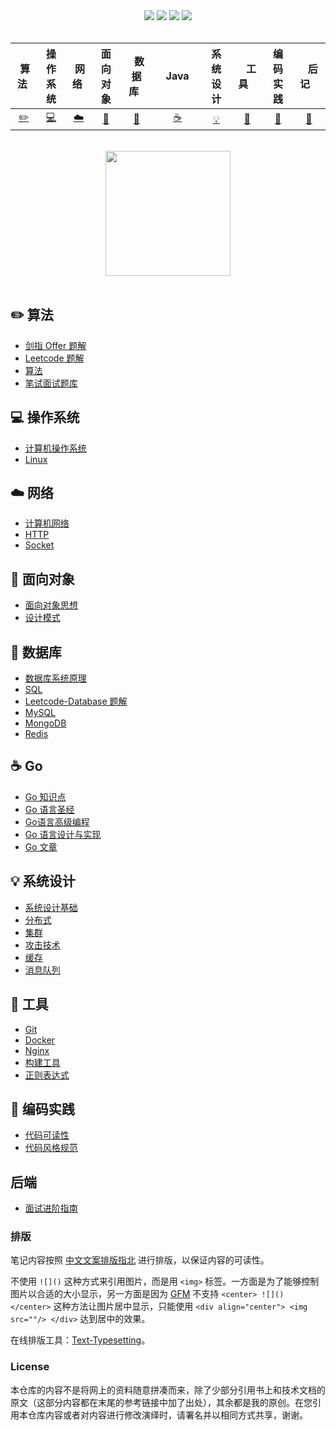 <div align="center">
    <a href="https://gitstar-ranking.com/repositories"> <img src="https://badgen.net/badge/Rank/20?icon=github&color=4ab8a1"></a>
    <a href="assets/download.md"> <img src="https://badgen.net/badge/OvO/%E7%A6%BB%E7%BA%BF%E4%B8%8B%E8%BD%BD?icon=telegram&color=4ab8a1"></a>
    <a href="https://cyc2018.github.io/CS-Notes"> <img src="https://badgen.net/badge/CyC/%E5%9C%A8%E7%BA%BF%E9%98%85%E8%AF%BB?icon=sourcegraph&color=4ab8a1"></a>
    <a href="#微信公众号"> <img src="https://badgen.net/badge/%e5%85%ac%e4%bc%97%e5%8f%b7/CyC2018?icon=rss&color=4ab8a1"></a>
</div>
<br>

| &nbsp;算法&nbsp; | 操作系统 | &nbsp;网络&nbsp;|面向对象| &nbsp;&nbsp;数据库&nbsp;&nbsp;|&nbsp;&nbsp;&nbsp;Java&nbsp;&nbsp;&nbsp;|         系统设计| &nbsp;&nbsp;&nbsp;工具&nbsp;&nbsp;&nbsp; |编码实践| &nbsp;&nbsp;&nbsp;后记&nbsp;&nbsp;&nbsp; |
| :---: | :----: | :---: | :----: | :----: | :----: | :----: | :----: | :----: | :----: |
| [:pencil2:](#pencil2-算法) | [:computer:](#computer-操作系统) | [:cloud:](#cloud-网络) | [:art:](#art-面向对象) | [:floppy_disk:](#floppy_disk-数据库) |[:coffee:](#coffee-java)| [:bulb:](#bulb-系统设计) |[:wrench:](#wrench-工具)| [:watermelon:](#watermelon-编码实践) |[:memo:](#memo-后记)|

<br>

<div align="center">
    <img src="https://cs-notes-1256109796.cos.ap-guangzhou.myqcloud.com/githubio/LogoMakr_0zpEzN.png" width="200px">
</div>



<br>

## :pencil2: 算法

- [剑指 Offer 题解](https://github.com/Felyne/CS-Notes/blob/master/notes/剑指%20Offer%20题解%20-%20目录.md)
- [Leetcode 题解](https://github.com/Felyne/CS-Notes/blob/master/notes/Leetcode%20题解%20-%20目录.md)
- [算法](https://github.com/Felyne/CS-Notes/blob/master/notes/算法%20-%20目录.md)
- [笔试面试题库](https://www.nowcoder.com/contestRoom?from=cyc_github)

## :computer: 操作系统

- [计算机操作系统](https://github.com/Felyne/CS-Notes/blob/master/notes/计算机操作系统%20-%20目录.md)
- [Linux](https://github.com/Felyne/CS-Notes/blob/master/notes/Linux.md)

## :cloud: 网络 

- [计算机网络](https://github.com/Felyne/CS-Notes/blob/master/notes/计算机网络%20-%20目录.md)
- [HTTP](https://github.com/Felyne/CS-Notes/blob/master/notes/HTTP.md)
- [Socket](https://github.com/Felyne/CS-Notes/blob/master/notes/Socket.md)

## :art: 面向对象

- [面向对象思想](https://github.com/Felyne/CS-Notes/blob/master/notes/面向对象思想.md)
- [设计模式](https://github.com/sevenelevenlee/go-patterns)

## :floppy_disk: 数据库

- [数据库系统原理](https://github.com/Felyne/CS-Notes/blob/master/notes/数据库系统原理.md)
- [SQL](https://github.com/Felyne/CS-Notes/blob/master/notes/SQL.md)
- [Leetcode-Database 题解](https://github.com/Felyne/CS-Notes/blob/master/notes/Leetcode-Database%20题解.md)
- [MySQL](https://github.com/Felyne/CS-Notes/blob/master/notes/MySQL.md)
- [MongoDB](https://github.com/Felyne/CS-Notes/blob/master/notes/MongoDB.md)
- [Redis](https://github.com/Felyne/CS-Notes/blob/master/notes/Redis.md)


## :coffee: Go

- [Go 知识点](https://github.com/Felyne/CS-Notes/blob/master/notes/Go知识点.md)
- [Go 语言圣经](https://books.studygolang.com/gopl-zh/)
- [Go语言高级编程](https://chai2010.gitbooks.io/advanced-go-programming-book/content/)
- [Go 语言设计与实现](https://draveness.me/golang/)
- [Go 文章](https://github.com/Felyne/CS-Notes/blob/master/notes/GO文章.md)


## :bulb: 系统设计 

- [系统设计基础](https://github.com/Felyne/CS-Notes/blob/master/notes/系统设计基础.md)
- [分布式](https://github.com/Felyne/CS-Notes/blob/master/notes/分布式.md)
- [集群](https://github.com/Felyne/CS-Notes/blob/master/notes/集群.md)
- [攻击技术](https://github.com/Felyne/CS-Notes/blob/master/notes/攻击技术.md)
- [缓存](https://github.com/Felyne/CS-Notes/blob/master/notes/缓存.md)
- [消息队列](https://github.com/Felyne/CS-Notes/blob/master/notes/消息队列.md)

## :wrench: 工具 

- [Git](https://github.com/Felyne/CS-Notes/blob/master/notes/Git.md)
- [Docker](https://github.com/Felyne/CS-Notes/blob/master/notes/Docker.md)
- [Nginx](https://github.com/Felyne/CS-Notes/blob/master/notes/Nginx.md)
- [构建工具](https://github.com/Felyne/CS-Notes/blob/master/notes/构建工具.md)
- [正则表达式](https://github.com/Felyne/CS-Notes/blob/master/notes/正则表达式.md)

## :watermelon: 编码实践 

- [代码可读性](https://github.com/Felyne/CS-Notes/blob/master/notes/代码可读性.md)
- [代码风格规范](https://github.com/Felyne/CS-Notes/blob/master/notes/代码风格规范.md)

## 后端

- [面试进阶指南](https://github.com/CyC2018/Backend-Interview-Guide)
### 排版

笔记内容按照 [中文文案排版指北](https://github.com/sparanoid/chinese-copywriting-guidelines) 进行排版，以保证内容的可读性。

不使用 `![]()` 这种方式来引用图片，而是用 `<img>` 标签。一方面是为了能够控制图片以合适的大小显示，另一方面是因为 [GFM](https://github.github.com/gfm/) 不支持 `<center> ![]() </center>` 这种方法让图片居中显示，只能使用 `<div align="center"> <img src=""/> </div>` 达到居中的效果。

在线排版工具：[Text-Typesetting](https://github.com/CyC2018/Text-Typesetting)。

### License

本仓库的内容不是将网上的资料随意拼凑而来，除了少部分引用书上和技术文档的原文（这部分内容都在末尾的参考链接中加了出处），其余都是我的原创。在您引用本仓库内容或者对内容进行修改演绎时，请署名并以相同方式共享，谢谢。
